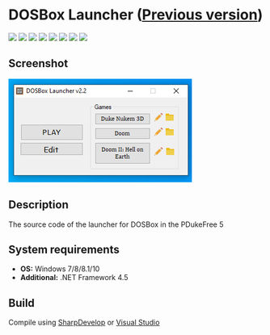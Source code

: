 # DOSBox Launcher ([Previous version](https://github.com/Zalexanninev15/dosbox-launcher))

[![](https://img.shields.io/badge/OS-Windows-informational?logo=windows)](https://github.com/Zalexanninev15/dosbox-launcher-next)
[![](https://img.shields.io/badge/release-v2.2-blue)](https://github.com/Zalexanninev15/dosbox-launcher-next/tree/master/Source)
[![](https://img.shields.io/github/last-commit/Zalexanninev15/dosbox-launcher-next)](https://github.com/Zalexanninev15/dosbox-launcher-next/commits/master)
[![](https://img.shields.io/github/stars/Zalexanninev15/dosbox-launcher-next.svg)](https://github.com/Zalexanninev15/RunAdminCMD/stargazers)
[![](https://img.shields.io/badge/license-GPLv3-ligthgreen.svg)](LICENSE)
[![](https://img.shields.io/badge/donate_and_read_news-Boosty-F0672B.svg)](https://boosty.to/maxik-zalexanninev15)
[![](https://img.shields.io/badge/donate-QIWI-FF8C00.svg)](https://qiwi.com/n/ZALEXANNINEV15)
[![](https://img.shields.io/badge/donate-YooMoney-8B3FFD.svg)](https://yoomoney.ru/to/410015106319420)

## Screenshot
![Screenshot](https://github.com/Zalexanninev15/dosbox-launcher-next/blob/master/Screenshot.png)

## Description
The source code of the launcher for DOSBox in the PDukeFree 5

## System requirements
* **OS:** Windows 7/8/8.1/10
* **Additional:** .NET Framework 4.5

## Build
Compile using [SharpDevelop](https://sourceforge.net/projects/sharpdevelop) or [Visual Studio](https://visualstudio.microsoft.com/vs)
